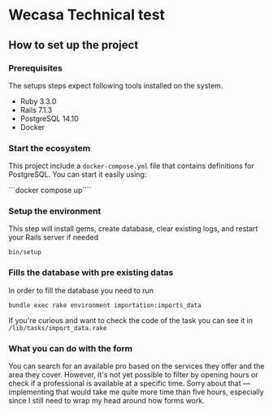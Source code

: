 # Wecasa Technical test

## How to set up the project

### Prerequisites
The setups steps expect following tools installed on the system.

- Ruby 3.3.0
- Rails 7.1.3
- PostgreSQL 14.10
- Docker

### Start the ecosystem
This project include a `docker-compose.yml` file that contains definitions for PostgreSQL. You can start it easily using:

```docker compose up````

### Setup the environment
This step will install gems, create database, clear existing logs, and restart your Rails server if needed

```
bin/setup
```

### Fills the database with pre existing datas
In order to fill the database you need to run
```
bundle exec rake environment importation:imports_data
```

If you're curious and want to check the code of the task you can see it in `/lib/tasks/import_data.rake`

### What you can do with the form
You can search for an available pro based on the services they offer and the area they cover. However, it's not yet possible to filter by opening hours or check if a professional is available at a specific time. Sorry about that — implementing that would take me quite more time than five hours, especially since I still need to wrap my head around how forms work.
